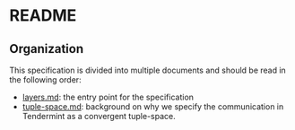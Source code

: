 # README

## Organization

This specification is divided into multiple documents and should be read in the following order:

- [layers.md](./layers.md): the entry point for the specification
- [tuple-space.md](./tuple-space.md): background on why we specify the communication in Tendermint as a convergent tuple-space.
